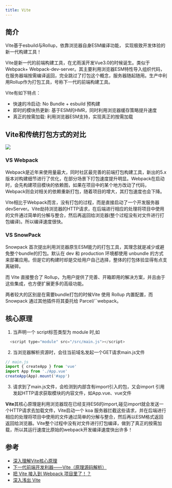 ```yaml
---
title: Vite
---
```


## 简介

Vite基于esbuild与Rollup，依靠浏览器自身ESM编译功能， 实现极致开发体验的新一代构建工具！

Vite是新一代的前端构建工具，在尤雨溪开发Vue3.0的时候诞生。类似于Webpack+ Webpack-dev-server。其主要利用浏览器ESM特性导入组织代码，在服务器端按需编译返回，完全跳过了打包这个概念，服务器随起随用。生产中利用Rollup作为打包工具，号称下一代的前端构建工具。

Vite有如下特点：

- 快速的冷启动: No Bundle + esbuild 预构建
- 即时的模块热更新: 基于ESM的HMR，同时利用浏览器缓存策略提升速度
- 真正的按需加载: 利用浏览器ESM支持，实现真正的按需加载

## Vite和传统打包方式的对比

![](https://p3-juejin.byteimg.com/tos-cn-i-k3u1fbpfcp/e4af911f09d442b2a711bcea101c2fd7~tplv-k3u1fbpfcp-zoom-in-crop-mark:1304:0:0:0.awebp)

### VS Webpack

Webpack是近年来使用量最大，同时社区最完善的前端打包构建工具，新出的5.x版本对构建细节进行了优化，在部分场景下打包速度提升明显。Webpack在启动时，会先构建项目模块的依赖图，如果在项目中的某个地方改动了代码，Webpack则会对相关的依赖重新打包，随着项目的增大，其打包速度也会下降。

Vite相比于Webpack而言，没有打包的过程，而是直接启动了一个开发服务器devServer。Vite劫持浏览器的HTTP请求，在后端进行相应的处理将项目中使用的文件通过简单的分解与整合，然后再返回给浏览器(整个过程没有对文件进行打包编译)。所以编译速度很快。

### VS SnowPack

Snowpack 首次提出利用浏览器原生ESM能力的打包工具，其理念就是减少或避免整个bundle的打包。默认在 dev 和 production 环境都使用 unbundle 的方式来部署应用。但是它的构建时却是交给用户自己选择，整体的打包体验显得有点支离破碎。

而 Vite 直接整合了 Rollup，为用户提供了完善、开箱即用的解决方案，并且由于这些集成，也方便扩展更多的高级功能。

两者较大的区别是在需要bundle打包的时候Vite 使用 Rollup 内置配置，而 Snowpack 通过其他插件将其委托给 Parcel/``webpack。

## 核心原理

1. 当声明一个 script标签类型为 module 时,如

```js
  <script type="module" src="/src/main.js"></script>

```

2. 当浏览器解析资源时，会往当前域名发起一个GET请求main.js文件

```js
// main.js
import { createApp } from 'vue'
import App from './App.vue'
createApp(App).mount('#app')
```

3. 请求到了main.js文件，会检测到内部含有import引入的包，又会import 引用发起HTTP请求获取模块的内容文件，如App.vue、vue文件

**Vite**其核心原理是利用浏览器现在已经支持ES6的import,碰见import就会发送一个HTTP请求去加载文件，Vite启动一个 koa 服务器拦截这些请求，并在后端进行相应的处理将项目中使用的文件通过简单的分解与整合，然后再以ESM格式返回返回给浏览器。Vite整个过程中没有对文件进行打包编译，做到了真正的按需加载，所以其运行速度比原始的webpack开发编译速度快出许多！

## 参考

- [深入理解Vite核心原理](https://juejin.cn/post/7064853960636989454#heading-6)
- [下一代前端开发利器——Vite（原理源码解析）](https://mp.weixin.qq.com/s/Y8wkrnkZxT6PdWJ_4jgV5A)
- [把 Vite 接入到 Webpack 项目里了！？](https://mp.weixin.qq.com/s/uBlKxIEhX5Hz0oe5xkVkQw)
- [深入浅出 Vite](https://juejin.cn/book/7050063811973218341)